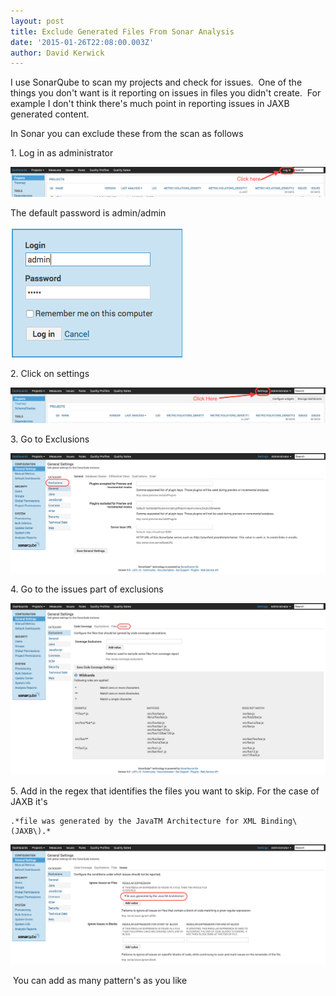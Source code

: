 ```yaml
---
layout: post
title: Exclude Generated Files From Sonar Analysis
date: '2015-01-26T22:08:00.003Z'
author: David Kerwick
---
```


I use SonarQube to scan my projects and check for issues.  One of the things you don't want is it reporting on issues in files you didn't create.  For example I don't think there's much point in reporting issues in JAXB generated content.  

In Sonar you can exclude these from the scan as follows  

1\. Log in as administrator  

![sonar_login](/assets/img/exclude-generated-files-from-sonar/sonar-login.png)

The default password is admin/admin

![sonar_login2](/assets/img/exclude-generated-files-from-sonar/sonar-login2.png)

2\. Click on settings

![click_settings](/assets/img/exclude-generated-files-from-sonar/click-settings.png)

3\. Go to Exclusions  

![sonar_exclusion](/assets/img/exclude-generated-files-from-sonar/sonar-exclusion.png)

4\. Go to the issues part of exclusions

![sonar_issues](/assets/img/exclude-generated-files-from-sonar/sonar-issues.png)

5\. Add in the regex that identifies the files you want to skip. For the case of JAXB it's

```
.*file was generated by the JavaTM Architecture for XML Binding\(JAXB\).*
```

![sonar_ignore](/assets/img/exclude-generated-files-from-sonar/sonar-ignore.png)

 You can add as many pattern's as you like  
